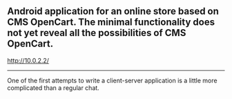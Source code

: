 Android application for an online store based on CMS OpenCart. The minimal functionality does not yet reveal all the possibilities of CMS OpenCart.
---
<string name="domain">http://10.0.2.2/</string>
***
One of the first attempts to write a client-server application is a little more complicated than a regular chat.

